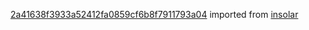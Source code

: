 [2a41638f3933a52412fa0859cf6b8f7911793a04](https://github.com/insolar/insolar/commit/2a41638f3933a52412fa0859cf6b8f7911793a04) imported from [insolar](https://github.com/insolar/insolar)
